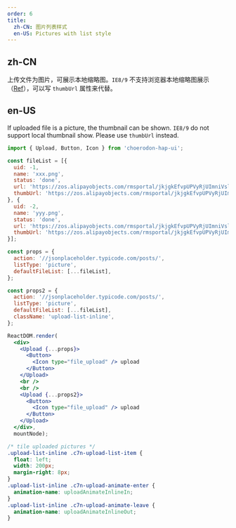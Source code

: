 ```yaml
---
order: 6
title:
  zh-CN: 图片列表样式
  en-US: Pictures with list style
---
```


## zh-CN

上传文件为图片，可展示本地缩略图。`IE8/9` 不支持浏览器本地缩略图展示（[Ref](https://developer.mozilla.org/en-US/docs/Web/API/FileReader/readAsDataURL)），可以写 `thumbUrl` 属性来代替。

## en-US

If uploaded file is a picture, the thumbnail can be shown. `IE8/9` do not support local thumbnail show. Please use `thumbUrl` instead.


````jsx
import { Upload, Button, Icon } from 'choerodon-hap-ui';

const fileList = [{
  uid: -1,
  name: 'xxx.png',
  status: 'done',
  url: 'https://zos.alipayobjects.com/rmsportal/jkjgkEfvpUPVyRjUImniVslZfWPnJuuZ.png',
  thumbUrl: 'https://zos.alipayobjects.com/rmsportal/jkjgkEfvpUPVyRjUImniVslZfWPnJuuZ.png',
}, {
  uid: -2,
  name: 'yyy.png',
  status: 'done',
  url: 'https://zos.alipayobjects.com/rmsportal/jkjgkEfvpUPVyRjUImniVslZfWPnJuuZ.png',
  thumbUrl: 'https://zos.alipayobjects.com/rmsportal/jkjgkEfvpUPVyRjUImniVslZfWPnJuuZ.png',
}];

const props = {
  action: '//jsonplaceholder.typicode.com/posts/',
  listType: 'picture',
  defaultFileList: [...fileList],
};

const props2 = {
  action: '//jsonplaceholder.typicode.com/posts/',
  listType: 'picture',
  defaultFileList: [...fileList],
  className: 'upload-list-inline',
};

ReactDOM.render(
  <div>
    <Upload {...props}>
      <Button>
        <Icon type="file_upload" /> upload
      </Button>
    </Upload>
    <br />
    <br />
    <Upload {...props2}>
      <Button>
        <Icon type="file_upload" /> upload
      </Button>
    </Upload>
  </div>,
  mountNode);
````

````css
/* tile uploaded pictures */
.upload-list-inline .c7n-upload-list-item {
  float: left;
  width: 200px;
  margin-right: 8px;
}
.upload-list-inline .c7n-upload-animate-enter {
  animation-name: uploadAnimateInlineIn;
}
.upload-list-inline .c7n-upload-animate-leave {
  animation-name: uploadAnimateInlineOut;
}
````

